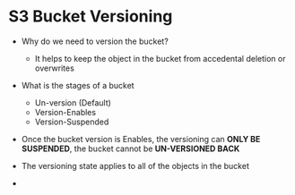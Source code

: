 # S3 Bucket Versioning

 - Why do we need to version the bucket?
   - It helps to keep the object in the bucket from accedental deletion or overwrites
 
 - What is the stages of a bucket
    - Un-version (Default)
    - Version-Enables 
    - Version-Suspended 
  
 - Once the bucket version is Enables, the versioning can **ONLY BE SUSPENDED**, the bucket cannot be **UN-VERSIONED BACK**

- The versioning state applies to all of the objects in the bucket

- 
